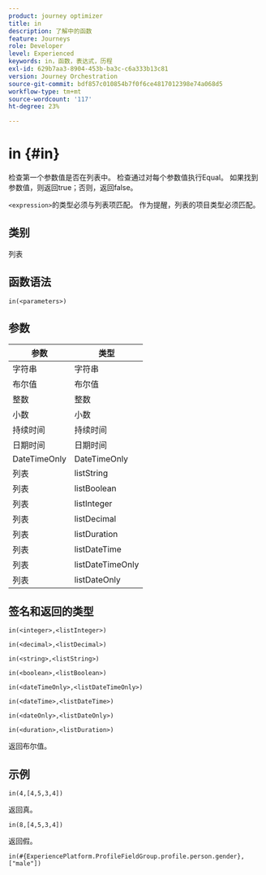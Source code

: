 ```yaml
---
product: journey optimizer
title: in
description: 了解中的函数
feature: Journeys
role: Developer
level: Experienced
keywords: in，函数，表达式，历程
exl-id: 629b7aa3-8904-453b-ba3c-c6a333b13c81
version: Journey Orchestration
source-git-commit: bdf857c010854b7f0f6ce4817012398e74a068d5
workflow-type: tm+mt
source-wordcount: '117'
ht-degree: 23%

---
```


# in {#in}

检查第一个参数值是否在列表中。 检查通过对每个参数值执行Equal。 如果找到参数值，则返回true；否则，返回false。

`<expression>`的类型必须与列表项匹配。 作为提醒，列表的项目类型必须匹配。

## 类别

列表

## 函数语法

`in(<parameters>)`

## 参数

| 参数 | 类型 |
|-----------|------------------|
| 字符串 | 字符串 |
| 布尔值 | 布尔值 |
| 整数 | 整数 |
| 小数 | 小数 |
| 持续时间 | 持续时间 |
| 日期时间 | 日期时间 |
| DateTimeOnly | DateTimeOnly |
| 列表 | listString |
| 列表 | listBoolean |
| 列表 | listInteger |
| 列表 | listDecimal |
| 列表 | listDuration |
| 列表 | listDateTime |
| 列表 | listDateTimeOnly |
| 列表 | listDateOnly |

## 签名和返回的类型

`in(<integer>,<listInteger>)`

`in(<decimal>,<listDecimal>)`

`in(<string>,<listString>)`

`in(<boolean>,<listBoolean>)`

`in(<dateTimeOnly>,<listDateTimeOnly>)`

`in(<dateTime>,<listDateTime>)`

`in(<dateOnly>,<listDateOnly>)`

`in(<duration>,<listDuration>)`

返回布尔值。

## 示例

`in(4,[4,5,3,4])`

返回真。

`in(8,[4,5,3,4])`

返回假。

`in(#{ExperiencePlatform.ProfileFieldGroup.profile.person.gender}, ["male"])`

